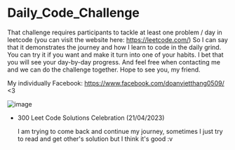 # Daily_Code_Challenge

That challenge requires participants to tackle at least one problem / day in leetcode (you can visit the website here: https://leetcode.com/) So I can say that it demonstrates the journey and how I learn to code in the daily grind. You can try it if you want and make it turn into one of your habits. I bet that you will see your day-by-day progress.
And feel free when contacting me and we can do the challenge together. Hope to see you, my friend. 

My individually Facebook: https://www.facebook.com/doanvietthang0509/ <3

![image](https://user-images.githubusercontent.com/74363928/233665888-ace3ed70-fd35-4500-9b6b-9723a25cf143.png)

* 300 Leet Code Solutions Celebration (21/04/2023) 

  I am trying to come back and continue my journey, sometimes I just try to read and get other's solution but I think it's good :v 
